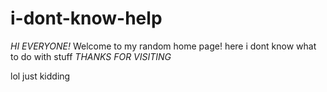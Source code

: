 # i-dont-know-help

_HI EVERYONE!_
Welcome to my random home page!
here i dont know what to do with stuff
*THANKS FOR VISITING*

lol just kidding 
